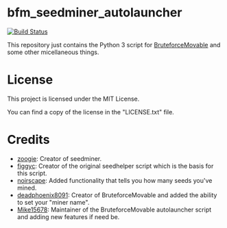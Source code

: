 # bfm_seedminer_autolauncher

[![Build Status](https://travis-ci.com/Mike15678/bfm_seedminer_autolauncher.svg?branch=master)](https://travis-ci.com/Mike15678/bfm_seedminer_autolauncher)

This repository just contains the Python 3 script for [BruteforceMovable](https://bruteforcemovable.com) and some other micellaneous things.

# License

This project is licensed under the MIT License.

You can find a copy of the license in the "LICENSE.txt" file.

# Credits

* [zoogie](https://github.com/zoogie): Creator of seedminer.
* [figgyc](https://github.com/figgyc): Creator of the original seedhelper script which is the basis for this script.
* [noirscape](https://github.com/noirscape): Added functionality that tells you how many seeds you've mined.
* [deadphoenix8091](https://github.com/deadphoenix8091): Creator of BruteforceMovable and added the ability to set your "miner name".
* [Mike15678](https://github.com/Mike15678): Maintainer of the BruteforceMovable autolauncher script and adding new features if need be.